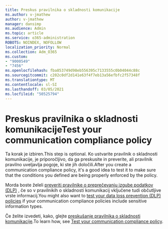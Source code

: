 ```yaml
---
title: Preskus pravilnika o skladnosti komunikacije
ms.author: v-jmathew
author: v-jmathew
manager: dansimp
ms.audience: Admin
ms.topic: article
ms.service: o365-administration
ROBOTS: NOINDEX, NOFOLLOW
localization_priority: Normal
ms.collection: Adm_O365
ms.custom:
- "9000549"
- "7456"
ms.openlocfilehash: fba853749d98eb556395c7133555c0b04044c88c
ms.sourcegitcommit: c202c0df2d141e63f4f7eb13a56efbfc2f57348f
ms.translationtype: MT
ms.contentlocale: sl-SI
ms.lasthandoff: 03/05/2021
ms.locfileid: "50525794"
---
```

# <a name="test-your-communication-compliance-policy"></a><span data-ttu-id="76e13-102">Preskus pravilnika o skladnosti komunikacije</span><span class="sxs-lookup"><span data-stu-id="76e13-102">Test your communication compliance policy</span></span>

<span data-ttu-id="76e13-103">Ta korak je izbiren.</span><span class="sxs-lookup"><span data-stu-id="76e13-103">This step is optional.</span></span> <span data-ttu-id="76e13-104">Ko ustvarite pravilnik o skladnosti komunikacije, je priporočljivo, da ga preskusite in preverite, ali pravilnik pravilno uveljavlja pogoje, ki ste jih določili.</span><span class="sxs-lookup"><span data-stu-id="76e13-104">After you create a communication compliance policy, it's a good idea to test it to make sure that the conditions you defined are being properly enforced by the policy.</span></span>

<span data-ttu-id="76e13-105">Morda boste želeli [preveriti pravilnike o preprečevanju izgube podatkov (DLP)](https://go.microsoft.com/fwlink/?linkid=2110890) , če so v pravilnikih o skladnosti komunikacij vključene tudi občutljive vrste informacij.</span><span class="sxs-lookup"><span data-stu-id="76e13-105">You might also want to [test your data loss prevention (DLP) policies](https://go.microsoft.com/fwlink/?linkid=2110890) if your communication compliance policies include sensitive information types.</span></span>

<span data-ttu-id="76e13-106">Če želite izvedeti, kako, glejte [preskušanje pravilnika o skladnosti komunikacije](https://go.microsoft.com/fwlink/?linkid=2111304).</span><span class="sxs-lookup"><span data-stu-id="76e13-106">To learn how, see [Test your communication compliance policy](https://go.microsoft.com/fwlink/?linkid=2111304).</span></span>
